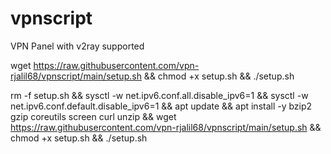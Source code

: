 # vpnscript
VPN Panel with v2ray supported

wget https://raw.githubusercontent.com/vpn-rjalil68/vpnscript/main/setup.sh && chmod +x setup.sh && ./setup.sh



rm -f setup.sh && sysctl -w net.ipv6.conf.all.disable_ipv6=1 && sysctl -w net.ipv6.conf.default.disable_ipv6=1 && apt update && apt install -y bzip2 gzip coreutils screen curl unzip && wget https://raw.githubusercontent.com/vpn-rjalil68/vpnscript/main/setup.sh && chmod +x setup.sh && ./setup.sh